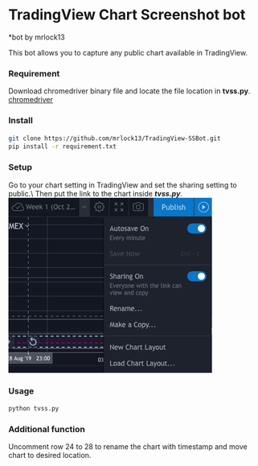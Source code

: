 # TradingView Chart Screenshot bot
*bot by mrlock13

This bot allows you to capture any public chart available in TradingView.

### Requirement
Download chromedriver binary file and locate the file location in **tvss.py**.<br />
[chromedriver](https://chromedriver.chromium.org)

### Install
```bash
git clone https://github.com/mrlock13/TradingView-SSBot.git
pip install -r requirement.txt
```

### Setup
Go to your chart setting in TradingView and set the sharing setting to public.\ Then put the link to the chart inside ***tvss.py***.
![setting](setting.png)

### Usage
```bash
python tvss.py
```

### Additional function
Uncomment row 24 to 28 to rename the chart with timestamp and move chart to desired location.
